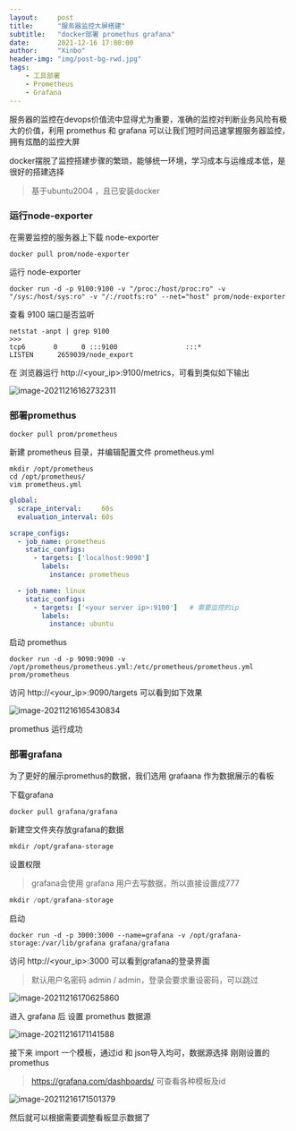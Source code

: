 ```yaml
---
layout:     post
title:      "服务器监控大屏搭建"
subtitle:   "docker部署 promethus grafana"
date:       2021-12-16 17:00:00
author:     "Xinbo"
header-img: "img/post-bg-rwd.jpg"
tags:
    - 工具部署
    - Prometheus
    - Grafana
---
```


服务器的监控在devops价值流中显得尤为重要，准确的监控对判断业务风险有极大的价值，利用 promethus 和 grafana 可以让我们短时间迅速掌握服务器监控，拥有炫酷的监控大屏

docker摆脱了监控搭建步骤的繁琐，能够统一环境，学习成本与运维成本低，是很好的搭建选择

> 基于ubuntu2004 ，且已安装docker

### 运行node-exporter

在需要监控的服务器上下载 node-exporter

```shell
docker pull prom/node-exporter
```

运行 node-exporter

```shell
docker run -d -p 9100:9100 -v "/proc:/host/proc:ro" -v "/sys:/host/sys:ro" -v "/:/rootfs:ro" --net="host" prom/node-exporter
```

查看 9100 端口是否监听

```shell
netstat -anpt | grep 9100
>>>
tcp6       0      0 :::9100                 :::*                    LISTEN      2659039/node_export
```

在 浏览器运行 http://<your_ip>:9100/metrics，可看到类似如下输出

![image-20211216162732311](https://s2.loli.net/2021/12/16/GRbSTDoasUYw4qc.png)

### 部署promethus

```shell
docker pull prom/prometheus
```

新建 prometheus 目录，并编辑配置文件 prometheus.yml

```shell
mkdir /opt/prometheus
cd /opt/prometheus/
vim prometheus.yml
```

```yaml
global:
  scrape_interval:     60s
  evaluation_interval: 60s

scrape_configs:
  - job_name: prometheus
    static_configs:
      - targets: ['localhost:9090']
        labels:
          instance: prometheus

  - job_name: linux
    static_configs:
      - targets: ['<your server ip>:9100']   # 需要监控的ip
        labels:
          instance: ubuntu
```

启动 promethus

```shell
docker run -d -p 9090:9090 -v /opt/prometheus/prometheus.yml:/etc/prometheus/prometheus.yml prom/prometheus
```

访问 http://<your_ip>:9090/targets 可以看到如下效果

 ![image-20211216165430834](https://s2.loli.net/2021/12/16/6aRuEIcVg7bxdCZ.png)

promethus 运行成功

### 部署grafana

为了更好的展示promethus的数据，我们选用 grafaana 作为数据展示的看板

下载grafana

```shell
docker pull grafana/grafana
```

新建空文件夹存放grafana的数据

```
mkdir /opt/grafana-storage
```

设置权限

> grafana会使用 grafana 用户去写数据，所以直接设置成777

```javascript
mkdir /opt/grafana-storage
```

启动

```shell
docker run -d -p 3000:3000 --name=grafana -v /opt/grafana-storage:/var/lib/grafana grafana/grafana
```

访问 http://<your_ip>:3000  可以看到grafana的登录界面

> 默认用户名密码 admin / admin，登录会要求重设密码，可以跳过

![image-20211216170625860](https://s2.loli.net/2021/12/16/k63JRCfX8r5yiQx.png)

进入 grafana 后 设置 promethus 数据源

![image-20211216171141588](https://s2.loli.net/2021/12/16/UQLivtaAVp56ePX.png)

接下来 import 一个模板，通过id 和 json导入均可，数据源选择 刚刚设置的promethus

> https://grafana.com/dashboards/  可查看各种模板及id

![image-20211216171501379](https://s2.loli.net/2021/12/16/bJELlDqKkzZVWdo.png)

然后就可以根据需要调整看板显示数据了